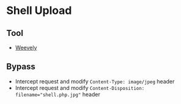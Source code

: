 # Shell Upload

## Tool
- [Weevely](/Tools/weevely.md)

## Bypass
- Intercept request and modify ```Content-Type: image/jpeg``` header
- Intercept request and modify ```Content-Disposition: filename="shell.php.jpg"``` header
